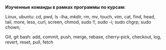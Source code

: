 **Изученные команды в рамках программы по курсам:**

Linux, ubuntu: cd, pwd, ls -lha, mkdir, rm, mv, touch, vim, cat, find, head, tail, more, less, curl, screen, chmod, sudo !!, sudo -i; sudo chgrp; sudo chown; 

Git, git bash: add, commit, push, merge, rebase, cherry-pick, checkout, log, revert, reset, pull, fetch
